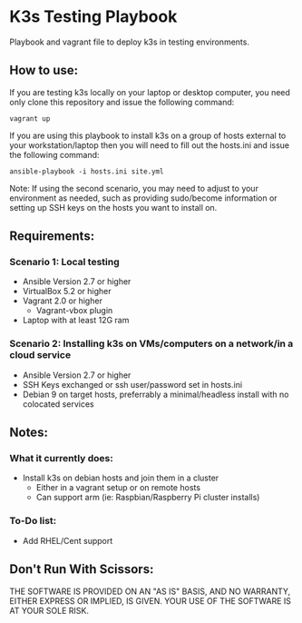 # K3s Testing Playbook
Playbook and vagrant file to deploy k3s in testing environments.

## How to use:
If you are testing k3s locally on your laptop or desktop computer, you need only clone this repository and issue the following command: 

`vagrant up`

If you are using this playbook to install k3s on a group of hosts external to your workstation/laptop then you will need to fill out the hosts.ini and issue the following command:

`ansible-playbook -i hosts.ini site.yml`

Note: If using the second scenario, you may need to adjust to your environment as needed, such as providing sudo/become information or setting up SSH keys on the hosts you want to install on.

## Requirements:

### Scenario 1: Local testing
- Ansible Version 2.7 or higher
- VirtualBox 5.2 or higher
- Vagrant 2.0 or higher
	- Vagrant-vbox plugin
- Laptop with at least 12G ram 

### Scenario 2: Installing k3s on VMs/computers on a network/in a cloud service

- Ansible Version 2.7 or higher
- SSH Keys exchanged or ssh user/password set in hosts.ini
- Debian 9 on target hosts, preferrably a minimal/headless install with no colocated services

## Notes:

### What it currently does:
- Install k3s on debian hosts and join them in a cluster
	- Either in a vagrant setup or on remote hosts
	- Can support arm (ie: Raspbian/Raspberry Pi cluster installs)

### To-Do list:
- Add RHEL/Cent support

## Don't Run With Scissors:

THE SOFTWARE IS PROVIDED ON AN "AS IS" BASIS, AND NO WARRANTY, EITHER EXPRESS OR IMPLIED, IS GIVEN. YOUR USE OF THE SOFTWARE IS AT YOUR SOLE RISK.